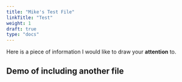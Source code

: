 ```yaml
---
title: "Mike's Test File"
linkTitle: "Test"
weight: 1
draft: true
type: "docs"
---
```



Here is a piece of information I would like to draw your **attention** to.



## Demo of including another file

